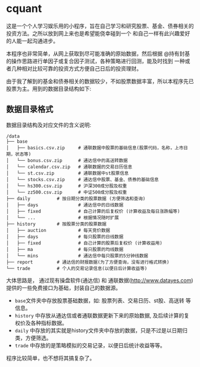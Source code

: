 # cquant

这是一个个人学习娱乐用的小程序，旨在自己学习和研究股票、基金、债券相关的投资方法。之所以放到网上来也是希望能侥幸碰到一个
和自己一样有此兴趣爱好的人能一起沟通进步。

本程序也非常简单，从网上获取到尽可能准确的原始数据，然后根据 @持有封基 的操作思路进行单因子或复合因子测试，各种策略进行回测，能及时找到
一种或者几种相对比较可靠的投资方式方便自己日后的投资理财。

由于我了解到的基金和债券相关的数据较少，不如股票数据丰富，所以本程序先已股票为主。用到的数据目录结构如下:

## 数据目录格式

数据目录结构及对应文件的含义说明:

```
/data
├── base
│   ├── basics.csv.zip     # 通联数据中股票的基础信息(股票代码，名称，上市日期，状态等)
│   └── bonus.csv.zip      # 通达信中的高送转数据
│   └── calendar.csv.zip   # 通联数据的交易日历信息
│   └── st.csv.zip         # 通联数据中st股票信息
│   └── stocks.csv.zip     # 通达信中股票、基金、债券的基础信息
│   └── hs300.csv.zip      # 沪深300成分股及权重
│   └── zz500.csv.zip      # 中证500成分股及权重
├── daily          # 按日期分类的股票数据 (方便筛选和查询)
│   ├── days               # 通达信中的日线数据
│   ├── fixed              # 自己计算的后复权价 (计算收益及每日涨跌幅等)
│   └── ...                # 根据情况随时扩展
├── history        # 按股票分类的股票数据
│   ├── auction            # 每天竞价数据
│   ├── days               # 每只股票的日线数据
│   ├── fixed              # 自己计算的股票后复权价 (计算收益用)
│   ├── ma                 # 每只股票的均线数据
│   └── mins               # 通达信中每只股票的5分钟线数据
├── report         # 通达信的财报数据(为了方便查询，没有进行格式转换)
└── trade          # 个人的交易记录信息(以便日后计算收益等)
```

大体思路是， 通过现有操盘软件(通达信) 和 通联数据(http://www.datayes.com) 提供的一些免费接口为基础，封装自己的数据源。
* `base`文件夹中存放股票基础数据，如: 股票列表、交易日历、st股、高送转 等信息。
* `history` 中存放从通达信或者通联数据更新下来的原始数据, 及后续计算的复权价及各种指标数据。
* `daily` 中存放的其实就是history文件夹中存放的数据，只是不过是以日期归类，方便筛选。
* `trade` 中存放的是策略模拟的交易记录，以便日后统计收益等等。

程序比较简单，也不想将其搞复杂了。
